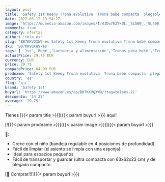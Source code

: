 ```yaml
---
layout: post
title: 'Safety 1st Keeny Trona evolutiva  Trona bebé compacta  plegable óptimo para espacios pequeños  ajustable crece con el niño  6 meses - 3 años  color happy day'
date: 2022-03-12 13:54:27
image: 'https://m.media-amazon.com/images/I/41Dw7E2Yk0L._SL500_._SL400_.jpg'
comments: true
category: ofertas
author: 'tole.es'
slug: 'B07KKVQXW9-es Safety 1st Keeny Trona evolutiva Trona bebé compacta...'
sku: 'B07KKVQXW9-es'
tags: [ '1st','Bebé','Lactancia y alimentación','Tronas para bebé','Tronas y asientos','bebé','safety','safety 1st','trona', ]
actualPrice: 29.75 EUR
currency: EUR
price: 29.75
comparePrice: 64.99 EUR
prodname: 'Safety 1st Keeny Trona evolutiva  Trona bebé compacta  plegable óptimo para espacios pequeños  ajustable crece con el niño  6 meses - 3 años  color happy day'
country: 'es'
flag: '🇪🇸'
brand: 'Safety 1st'
buyurl: 'https://www.amazon.es/dp/B07KKVQXW9/?tag=tolees-21'
descuento: '54.22'
average: '29.75'
---
```


Tienes [{{< param title >}}]({{< param buyurl >}}) aqui!

[![{{< param prodname >}}]({{< param image >}})]({{< param buyurl >}})

🔎:

- Crece con el niño (bandeja regulable en 4 posiciones de profundidad)
- Fácil de limpiar (el asiento se limpia con una esponja)
- Ideal para espacios pequeños
- Fácil de transportar y guardar (ultra compacta con 63x62x23 cm) y de plegado compacto

[🛒 Comprar!!!]({{< param buyurl >}})
